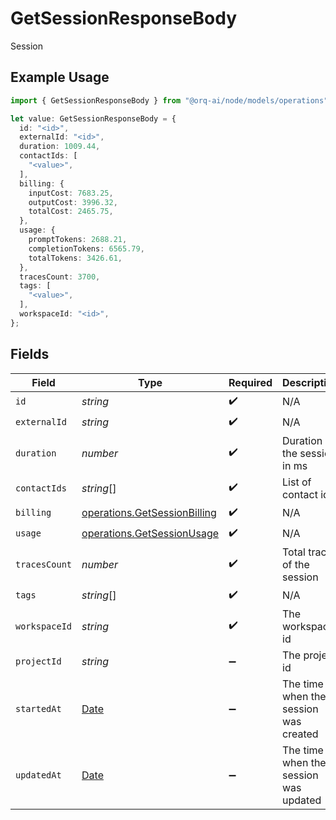 # GetSessionResponseBody

Session

## Example Usage

```typescript
import { GetSessionResponseBody } from "@orq-ai/node/models/operations";

let value: GetSessionResponseBody = {
  id: "<id>",
  externalId: "<id>",
  duration: 1009.44,
  contactIds: [
    "<value>",
  ],
  billing: {
    inputCost: 7683.25,
    outputCost: 3996.32,
    totalCost: 2465.75,
  },
  usage: {
    promptTokens: 2688.21,
    completionTokens: 6565.79,
    totalTokens: 3426.61,
  },
  tracesCount: 3700,
  tags: [
    "<value>",
  ],
  workspaceId: "<id>",
};
```

## Fields

| Field                                                                                         | Type                                                                                          | Required                                                                                      | Description                                                                                   |
| --------------------------------------------------------------------------------------------- | --------------------------------------------------------------------------------------------- | --------------------------------------------------------------------------------------------- | --------------------------------------------------------------------------------------------- |
| `id`                                                                                          | *string*                                                                                      | :heavy_check_mark:                                                                            | N/A                                                                                           |
| `externalId`                                                                                  | *string*                                                                                      | :heavy_check_mark:                                                                            | N/A                                                                                           |
| `duration`                                                                                    | *number*                                                                                      | :heavy_check_mark:                                                                            | Duration of the session in ms                                                                 |
| `contactIds`                                                                                  | *string*[]                                                                                    | :heavy_check_mark:                                                                            | List of contact ids                                                                           |
| `billing`                                                                                     | [operations.GetSessionBilling](../../models/operations/getsessionbilling.md)                  | :heavy_check_mark:                                                                            | N/A                                                                                           |
| `usage`                                                                                       | [operations.GetSessionUsage](../../models/operations/getsessionusage.md)                      | :heavy_check_mark:                                                                            | N/A                                                                                           |
| `tracesCount`                                                                                 | *number*                                                                                      | :heavy_check_mark:                                                                            | Total traces of the session                                                                   |
| `tags`                                                                                        | *string*[]                                                                                    | :heavy_check_mark:                                                                            | N/A                                                                                           |
| `workspaceId`                                                                                 | *string*                                                                                      | :heavy_check_mark:                                                                            | The workspace id                                                                              |
| `projectId`                                                                                   | *string*                                                                                      | :heavy_minus_sign:                                                                            | The project id                                                                                |
| `startedAt`                                                                                   | [Date](https://developer.mozilla.org/en-US/docs/Web/JavaScript/Reference/Global_Objects/Date) | :heavy_minus_sign:                                                                            | The time when the session was created                                                         |
| `updatedAt`                                                                                   | [Date](https://developer.mozilla.org/en-US/docs/Web/JavaScript/Reference/Global_Objects/Date) | :heavy_minus_sign:                                                                            | The time when the session was updated                                                         |